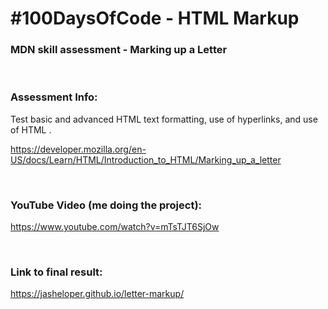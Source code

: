 # #100DaysOfCode - HTML Markup

### MDN skill assessment - Marking up a Letter

  <br />

### Assessment Info:

Test basic and advanced HTML text formatting, use of hyperlinks, and use of HTML <head>.

https://developer.mozilla.org/en-US/docs/Learn/HTML/Introduction_to_HTML/Marking_up_a_letter
 
  <br />

 ### YouTube Video (me doing the project):

https://www.youtube.com/watch?v=mTsTJT6SjOw



<br />

### Link to final result:

https://jasheloper.github.io/letter-markup/

